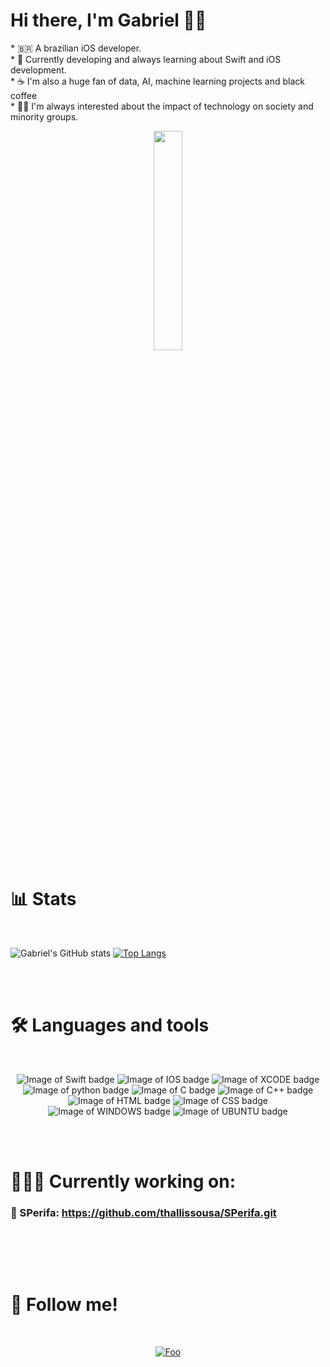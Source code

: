 # Hi there, I'm Gabriel 👋🏾

<p align="left">
* 🇧🇷 A brazilian iOS developer. <br>
* 🤖 Currently developing and always learning about Swift and iOS development.<br>
* ☕️ I'm also a huge fan of data, AI, machine learning projects and black coffee<br>
* ✊🏾 I'm always interested about the impact of technology on society and minority groups.
</p>
<p align="center">
 <img src="https://media.giphy.com/media/MeJgB3yMMwIaHmKD4z/giphy.gif" width="30%">
</p>

# 📊 Stats

<br>
<div align="left">
 
![Gabriel's GitHub stats](https://github-readme-stats.vercel.app/api?username=batistagc&show_icons=true&theme=radical)
[![Top Langs](https://github-readme-stats.vercel.app/api/top-langs/?username=batistagc&layout=compact)](https://github.com/batistagc/github-readme-stats)
 
</div>
<br><br>

# 🛠 Languages and tools 
 <br> 
 <div align="center">

  ![Image of Swift badge](https://img.shields.io/badge/Swift-FA7343?style=for-the-badge&logo=swift&logoColor=white)
  ![Image of IOS badge](https://img.shields.io/badge/iOS-000000?style=for-the-badge&logo=ios&logoColor=white)
  ![Image of XCODE badge](https://img.shields.io/badge/Xcode-007ACC?style=flat-square&logo=Xcode&logoColor=white)
  ![Image of python badge](https://img.shields.io/badge/Python-3776AB?style=for-the-badge&logo=python&logoColor=white)
  ![Image of C badge](https://img.shields.io/badge/C-00599C?style=for-the-badge&logo=c&logoColor=white)
  ![Image of C++ badge](https://img.shields.io/badge/C%2B%2B-00599C?style=for-the-badge&logo=c%2B%2B&logoColor=white)
  ![Image of HTML badge](https://img.shields.io/badge/HTML5-E34F26?style=for-the-badge&logo=html5&logoColor=white)
  ![Image of CSS badge](https://img.shields.io/badge/CSS3-1572B6?style=for-the-badge&logo=css3&logoColor=white)
  ![Image of WINDOWS badge](https://img.shields.io/badge/Windows-0078D6?style=for-the-badge&logo=windows&logoColor=white)
  ![Image of UBUNTU badge](https://img.shields.io/badge/Ubuntu-E95420?style=for-the-badge&logo=ubuntu&logoColor=white)
 
</div>
<br><br>

# 👨🏾‍💻 Currently working on:
   
  ### 🔗 SPerifa: https://github.com/thallissousa/SPerifa.git
  
  <br>
  
<br><br>

# 👥 Follow me!
<br>

<div align="center">

[![Foo](https://img.shields.io/badge/LinkedIn-0077B5?style=for-the-badge&logo=linkedin&logoColor=white)](https://www.linkedin.com/in/gabriel-batista-cristiano-835668178/)

 </div>
<!--
**batistagc/batistagc** is a ✨ _special_ ✨ repository because its `README.md` (this file) appears on your GitHub profile.

Here are some ideas to get you started:

- 🔭 I’m currently working on ...
- 🌱 I’m currently learning ...
- 👯 I’m looking to collaborate on ...
- 🤔 I’m looking for help with ...
- 💬 Ask me about ...
- 📫 How to reach me: ...
- 😄 Pronouns: ...
- ⚡ Fun fact: ...
-->
